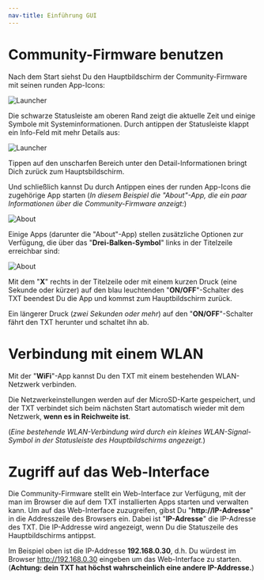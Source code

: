 ```yaml
---
nav-title: Einführung GUI
---
```

# Community-Firmware benutzen

Nach dem Start siehst Du den Hauptbildschirm der Community-Firmware mit seinen runden App-Icons:

![Launcher](https://raw.githubusercontent.com/wiki/ftCommunity/ftcommunity-TXT/txt_cw.jpg "Beispielbild mit weiteren Apps")

Die schwarze Statusleiste am oberen Rand zeigt die aktuelle Zeit und einige Symbole mit Systeminformationen. Durch antippen der Statusleiste klappt ein Info-Feld mit mehr Details aus:

![Launcher](https://raw.githubusercontent.com/wiki/ftCommunity/ftcommunity-TXT/launcher-with-info-menu.png "Hauptbildschirm mit ausgeklapptem Info-Bereich")

Tippen auf den unscharfen Bereich unter den Detail-Informationen bringt Dich zurück zum Hauptsbildschirm.


Und schließlich kannst Du durch Antippen eines der runden App-Icons die zugehörige App starten (_In diesem Beispiel die "About"-App, die ein paar Informationen über die Community-Firmware anzeigt:_)

![About](https://raw.githubusercontent.com/wiki/ftCommunity/ftcommunity-TXT/about.png "Screenshot der 'About'-App")

Einige Apps (darunter die "About"-App) stellen zusätzliche Optionen zur Verfügung, die über das "**Drei-Balken-Symbol**" links in der Titelzeile erreichbar sind:

![About](https://raw.githubusercontent.com/wiki/ftCommunity/ftcommunity-TXT/about-with-menu.png "Screenshot  der 'About'-App mit ausgeklapptem Options-Menü")

Mit dem "**X**" rechts in der Titelzeile oder mit einem kurzen Druck (eine Sekunde oder kürzer) auf den blau leuchtenden "**ON/OFF**"-Schalter des TXT beendest Du die App und kommst zum Hauptbildschirm zurück.

Ein längerer Druck (_zwei Sekunden oder mehr_) auf den "**ON/OFF**"-Schalter fährt den TXT herunter und schaltet ihn ab.

# Verbindung mit einem WLAN

Mit der "**WiFi**"-App kannst Du den TXT mit einem bestehenden WLAN-Netzwerk verbinden.

Die Netzwerkeinstellungen werden auf der MicroSD-Karte gespeichert, und der TXT verbindet sich beim nächsten Start automatisch wieder mit dem Netzwerk, **wenn es in Reichweite ist**.

(_Eine bestehende WLAN-Verbindung wird durch ein kleines WLAN-Signal-Symbol in der Statusleiste des Hauptbildschirms angezeigt._)

# Zugriff auf das Web-Interface

Die Community-Firmware stellt ein Web-Interface zur Verfügung, mit der man im Browser die auf dem TXT installierten Apps starten und verwalten kann. Um auf das Web-Interface zuzugreifen, gibst Du "**http://IP-Adresse**" in die Addresszeile des Browsers ein. Dabei ist "**IP-Adresse**" die IP-Adresse des TXT. Die IP-Addresse wird angezeigt, wenn Du die Statuszeile des Hauptbildschirms antippst.

Im Beispiel oben ist die IP-Addresse **192.168.0.30**, d.h. Du würdest im Browser http://192.168.0.30 eingeben um das Web-Interface zu starten. (**Achtung: dein TXT hat höchst wahrscheinlich eine andere IP-Addresse.**)
